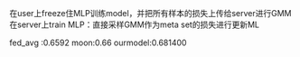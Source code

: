 在user上freeze住MLP训练model，并把所有样本的损失上传给server进行GMM  
在server上train MLP：直接采样GMM作为meta set的损失进行更新ML  
  
fed_avg :0.6592
moon:0.66
ourmodel:0.681400
